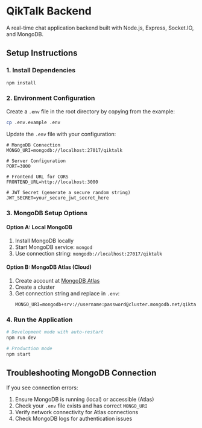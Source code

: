 # QikTalk Backend

A real-time chat application backend built with Node.js, Express, Socket.IO, and MongoDB.

## Setup Instructions

### 1. Install Dependencies
```bash
npm install
```

### 2. Environment Configuration
Create a `.env` file in the root directory by copying from the example:
```bash
cp .env.example .env
```

Update the `.env` file with your configuration:
```env
# MongoDB Connection
MONGO_URI=mongodb://localhost:27017/qiktalk

# Server Configuration  
PORT=3000

# Frontend URL for CORS
FRONTEND_URL=http://localhost:3000

# JWT Secret (generate a secure random string)
JWT_SECRET=your_secure_jwt_secret_here
```

### 3. MongoDB Setup Options

#### Option A: Local MongoDB
1. Install MongoDB locally
2. Start MongoDB service: `mongod`
3. Use connection string: `mongodb://localhost:27017/qiktalk`

#### Option B: MongoDB Atlas (Cloud)
1. Create account at [MongoDB Atlas](https://www.mongodb.com/atlas)
2. Create a cluster
3. Get connection string and replace in `.env`:
   ```
   MONGO_URI=mongodb+srv://username:password@cluster.mongodb.net/qiktalk
   ```

### 4. Run the Application
```bash
# Development mode with auto-restart
npm run dev

# Production mode
npm start
```

## Troubleshooting MongoDB Connection

If you see connection errors:
1. Ensure MongoDB is running (local) or accessible (Atlas)
2. Check your `.env` file exists and has correct `MONGO_URI`
3. Verify network connectivity for Atlas connections
4. Check MongoDB logs for authentication issues
